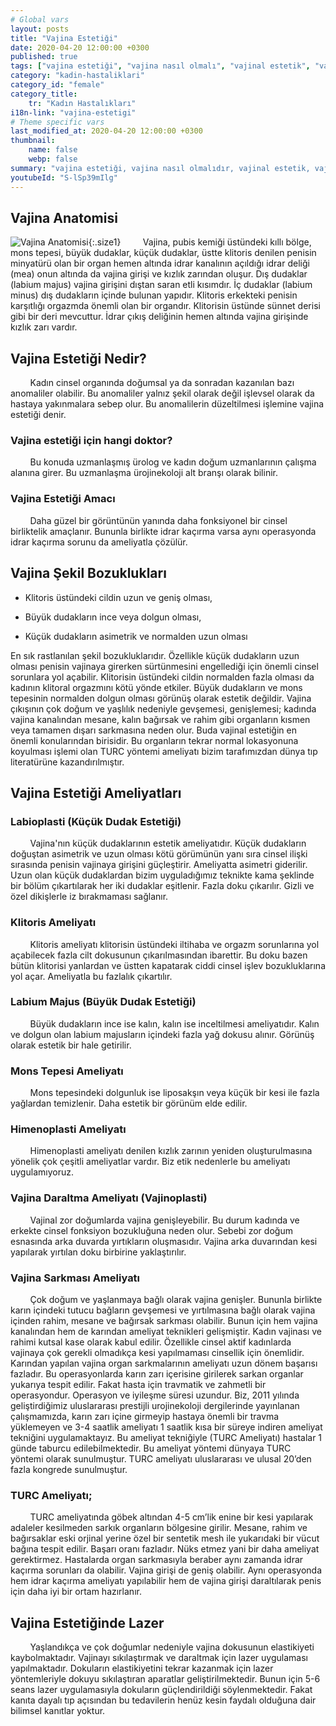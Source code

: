 ```yaml
---
# Global vars
layout: posts
title: "Vajina Estetiği"
date: 2020-04-20 12:00:00 +0300
published: true
tags: ["vajina estetiği", "vajina nasıl olmalı", "vajinal estetik", "vajina estetiği ameliyatı", "vajinal estetik avantajı", "vajina estetiği gerektiren durumlar", "Vajina Estetiği Nedir", "vajina estetiği doktor", "Vajina Estetiği Amacı", "Vajina Şekil Bozukluğu", "Vajina Estetiği Lazer" ,"vajina anatomisi", "vajina ameliyatı" , "labioplasti" , "klitoris ameliyatı", "klitoris estetiği", "Labium estetiği", "iç dudak ameliyatı" , "dış dudak ameliyatı", "pubis estetiği", "himenoplasti ", "vajina daraltma" , "vajinoplasti", "vajina daraltma nedir", "vajina daraltma ameliyatı", "vajina sarkması", "vajina sarkması ameliyatı", "Turc tekniği", "Turc ameliyatı"]
category: "kadin-hastaliklari"
category_id: "female"
category_title:
    tr: "Kadın Hastalıkları"
i18n-link: "vajina-estetigi"
# Theme specific vars
last_modified_at: 2020-04-20 12:00:00 +0300
thumbnail:
    name: false
    webp: false
summary: "vajina estetiği, vajina nasıl olmalıdır, vajinal estetik, vajinal estetik ücreti, vajinal estetik ameliyatı, vajinal estetik avantajları, vajinal estetik gerektiren durumlar, Vajina Estetiği Nedir, Vajina estetiği için hangi doktor, Vajina Estetiği Amacı, Vajina Şekil Bozuklukları, Vajina Estetiğinde Lazer "
youtubeId: "S-lSp39mIlg"
---
```



## Vajina Anatomisi

![Vajina Anatomisi](/assets/img/vajinaanatomisi.jpeg){:.size1}
&nbsp;&nbsp;&nbsp;&nbsp;&nbsp;&nbsp;&nbsp;&nbsp;Vajina, pubis kemiği üstündeki kıllı bölge, mons tepesi, büyük dudaklar, küçük dudaklar, üstte klitoris denilen penisin minyatürü olan bir organ hemen altında idrar kanalının açıldığı idrar deliği (mea) onun altında da vajina girişi ve kızlık zarından oluşur. Dış dudaklar (labium majus) vajina girişini dıştan saran etli kısımdır. İç dudaklar (labium minus) dış dudakların içinde bulunan yapıdır. Klitoris erkekteki penisin karşıtlığı orgazmda önemli olan bir organdır. Klitorisin üstünde sünnet derisi gibi bir deri mevcuttur. İdrar çıkış deliğinin hemen altında vajina girişinde kızlık zarı vardır.

## Vajina Estetiği Nedir?

&nbsp;&nbsp;&nbsp;&nbsp;&nbsp;&nbsp;&nbsp;&nbsp;Kadın cinsel organında doğumsal ya da sonradan kazanılan bazı anomaliler olabilir. Bu anomaliler yalnız şekil olarak değil işlevsel olarak da hastaya yakınmalara sebep olur. Bu anomalilerin düzeltilmesi işlemine vajina estetiği denir.

### Vajina estetiği için hangi doktor?

&nbsp;&nbsp;&nbsp;&nbsp;&nbsp;&nbsp;&nbsp;&nbsp;Bu konuda uzmanlaşmış ürolog ve kadın doğum uzmanlarının çalışma alanına girer. Bu uzmanlaşma ürojinekoloji alt branşı olarak bilinir.

### Vajina Estetiği Amacı

&nbsp;&nbsp;&nbsp;&nbsp;&nbsp;&nbsp;&nbsp;&nbsp;Daha güzel bir görüntünün yanında daha fonksiyonel bir cinsel birliktelik amaçlanır. Bununla birlikte idrar kaçırma varsa aynı operasyonda idrar kaçırma sorunu da ameliyatla çözülür.

## Vajina Şekil Bozuklukları

* Klitoris üstündeki cildin uzun ve geniş olması,

* Büyük dudakların ince veya dolgun olması,

* Küçük dudakların asimetrik ve normalden uzun olması

En sık rastlanılan şekil bozukluklarıdır. Özellikle küçük dudakların uzun olması penisin vajinaya girerken sürtünmesini engellediği için önemli cinsel sorunlara yol açabilir. Klitorisin üstündeki cildin normalden fazla olması da kadının klitoral orgazmını kötü yönde etkiler. Büyük dudakların ve mons tepesinin normalden dolgun olması görünüş olarak estetik değildir. Vajina çıkışının çok doğum ve yaşlılık nedeniyle gevşemesi, genişlemesi; kadında vajina kanalından mesane, kalın bağırsak ve rahim gibi organların kısmen veya tamamen dışarı sarkmasına neden olur. Buda vajinal estetiğin en önemli konularından birisidir. Bu organların tekrar normal lokasyonuna koyulması işlemi olan TURC yöntemi ameliyatı bizim tarafımızdan dünya tıp literatürüne kazandırılmıştır.

## Vajina Estetiği Ameliyatları

### Labioplasti (Küçük Dudak Estetiği)

&nbsp;&nbsp;&nbsp;&nbsp;&nbsp;&nbsp;&nbsp;&nbsp;Vajina'nın küçük dudaklarının estetik ameliyatıdır. Küçük dudakların doğuştan asimetrik ve uzun olması kötü görümünün yanı sıra cinsel ilişki sırasında penisin vajinaya girişini güçleştirir. Ameliyatta asimetri giderilir. Uzun olan küçük dudaklardan bizim uyguladığımız teknikte kama şeklinde bir bölüm çıkartılarak her iki dudaklar eşitlenir. Fazla doku çıkarılır. Gizli ve özel dikişlerle iz bırakmaması sağlanır.

### Klitoris Ameliyatı

&nbsp;&nbsp;&nbsp;&nbsp;&nbsp;&nbsp;&nbsp;&nbsp;Klitoris ameliyatı klitorisin üstündeki iltihaba ve orgazm sorunlarına yol açabilecek fazla cilt dokusunun çıkarılmasından ibarettir. Bu doku bazen bütün klitorisi yanlardan ve üstten kapatarak ciddi cinsel işlev bozukluklarına yol açar. Ameliyatla bu fazlalık çıkartılır.

### Labium Majus (Büyük Dudak Estetiği)

&nbsp;&nbsp;&nbsp;&nbsp;&nbsp;&nbsp;&nbsp;&nbsp;Büyük dudakların ince ise kalın, kalın ise inceltilmesi ameliyatıdır. Kalın ve dolgun olan labium majusların içindeki fazla yağ dokusu alınır. Görünüş olarak estetik bir hale getirilir.

### Mons Tepesi Ameliyatı

&nbsp;&nbsp;&nbsp;&nbsp;&nbsp;&nbsp;&nbsp;&nbsp;Mons tepesindeki dolgunluk ise liposakşın veya küçük bir kesi ile fazla yağlardan temizlenir. Daha estetik bir görünüm elde edilir.

### Himenoplasti Ameliyatı

&nbsp;&nbsp;&nbsp;&nbsp;&nbsp;&nbsp;&nbsp;&nbsp;Himenoplasti ameliyatı denilen kızlık zarının yeniden oluşturulmasına yönelik çok çeşitli ameliyatlar vardır. Biz etik nedenlerle bu ameliyatı uygulamıyoruz.

### Vajina Daraltma Ameliyatı (Vajinoplasti)

&nbsp;&nbsp;&nbsp;&nbsp;&nbsp;&nbsp;&nbsp;&nbsp;Vajinal zor doğumlarda vajina genişleyebilir. Bu durum kadında ve erkekte cinsel fonksiyon bozukluğuna neden olur. Sebebi zor doğum esnasında arka duvarda yırtıkların oluşmasıdır. Vajina arka duvarından kesi yapılarak yırtılan doku birbirine yaklaştırılır.

### Vajina Sarkması Ameliyatı

&nbsp;&nbsp;&nbsp;&nbsp;&nbsp;&nbsp;&nbsp;&nbsp;Çok doğum ve yaşlanmaya bağlı olarak vajina genişler. Bununla birlikte karın içindeki tutucu bağların gevşemesi ve yırtılmasına bağlı olarak vajina içinden rahim, mesane ve bağırsak sarkması olabilir. Bunun için hem vajina kanalından hem de karından ameliyat teknikleri gelişmiştir. Kadın vajinası ve rahimi kutsal kase olarak kabul edilir. Özellikle cinsel aktif kadınlarda vajinaya çok gerekli olmadıkça kesi yapılmaması cinsellik için önemlidir. Karından yapılan vajina organ sarkmalarının ameliyatı uzun dönem başarısı fazladır. Bu operasyonlarda karın zarı içerisine girilerek sarkan organlar yukarıya tespit edilir. Fakat hasta için travmatik ve zahmetli bir operasyondur. Operasyon ve iyileşme süresi uzundur. Biz, 2011 yılında geliştirdiğimiz uluslararası prestijli urojinekoloji dergilerinde yayınlanan çalışmamızda, karın zarı içine girmeyip hastaya önemli bir travma yüklemeyen ve 3-4 saatlik ameliyatı 1 saatlik kısa bir süreye indiren ameliyat tekniğini uygulamaktayız. Bu ameliyat tekniğiyle (TURC Ameliyatı) hastalar 1 günde taburcu edilebilmektedir. Bu ameliyat yöntemi dünyaya TURC yöntemi olarak sunulmuştur. TURC ameliyatı uluslararası ve ulusal 20’den fazla kongrede sunulmuştur.

### TURC Ameliyatı;

&nbsp;&nbsp;&nbsp;&nbsp;&nbsp;&nbsp;&nbsp;&nbsp;TURC ameliyatında göbek altından 4-5 cm’lik enine bir kesi yapılarak adaleler kesilmeden sarkık organların bölgesine girilir. Mesane, rahim ve bağırsaklar eski orjinal yerine özel bir sentetik mesh ile yukarıdaki bir vücut bağına tespit edilir. Başarı oranı fazladır. Nüks etmez yani bir daha ameliyat gerektirmez. Hastalarda organ sarkmasıyla beraber aynı zamanda idrar kaçırma sorunları da olabilir. Vajina girişi de geniş olabilir. Aynı operasyonda hem idrar kaçırma ameliyatı yapılabilir hem de vajina girişi daraltılarak penis için daha iyi bir ortam hazırlanır.

## Vajina Estetiğinde Lazer

&nbsp;&nbsp;&nbsp;&nbsp;&nbsp;&nbsp;&nbsp;&nbsp;Yaşlandıkça ve çok doğumlar nedeniyle vajina dokusunun elastikiyeti kaybolmaktadır. Vajinayı sıkılaştırmak ve daraltmak için lazer uygulaması yapılmaktadır. Dokuların elastikiyetini tekrar kazanmak için lazer yöntemleriyle dokuyu sıkılaştıran aparatlar geliştirilmektedir. Bunun için 5-6 seans lazer uygulamasıyla dokuların güçlendirildiği söylenmektedir. Fakat kanıta dayalı tıp açısından bu tedavilerin henüz kesin faydalı olduğuna dair bilimsel kanıtlar yoktur.

